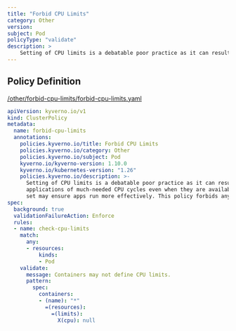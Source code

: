 ```yaml
---
title: "Forbid CPU Limits"
category: Other
version: 
subject: Pod
policyType: "validate"
description: >
    Setting of CPU limits is a debatable poor practice as it can result, when defined, in potentially starving applications of much-needed CPU cycles even when they are available. Ensuring that CPU limits are not set may ensure apps run more effectively. This policy forbids any container in a Pod from defining CPU limits.
---
```


## Policy Definition
<a href="https://github.com/kyverno/policies/raw/main//other/forbid-cpu-limits/forbid-cpu-limits.yaml" target="-blank">/other/forbid-cpu-limits/forbid-cpu-limits.yaml</a>

```yaml
apiVersion: kyverno.io/v1
kind: ClusterPolicy
metadata:
  name: forbid-cpu-limits
  annotations:
    policies.kyverno.io/title: Forbid CPU Limits
    policies.kyverno.io/category: Other
    policies.kyverno.io/subject: Pod
    kyverno.io/kyverno-version: 1.10.0
    kyverno.io/kubernetes-version: "1.26"
    policies.kyverno.io/description: >-
      Setting of CPU limits is a debatable poor practice as it can result, when defined, in potentially starving
      applications of much-needed CPU cycles even when they are available. Ensuring that CPU limits are not
      set may ensure apps run more effectively. This policy forbids any container in a Pod from defining CPU limits.
spec:
  background: true
  validationFailureAction: Enforce
  rules:
  - name: check-cpu-limits
    match:
      any:
      - resources:
          kinds:
          - Pod
    validate:
      message: Containers may not define CPU limits.
      pattern:
        spec:
          containers:
          - (name): "*"
            =(resources):
              =(limits):
                X(cpu): null

```
